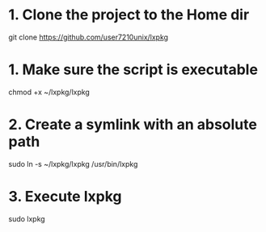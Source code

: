 # 1. Clone the project to the Home dir 
git clone https://github.com/user7210unix/lxpkg

# 1. Make sure the script is executable
chmod +x ~/lxpkg/lxpkg

# 2. Create a symlink with an absolute path
sudo ln -s ~/lxpkg/lxpkg /usr/bin/lxpkg

# 3. Execute lxpkg
sudo lxpkg
